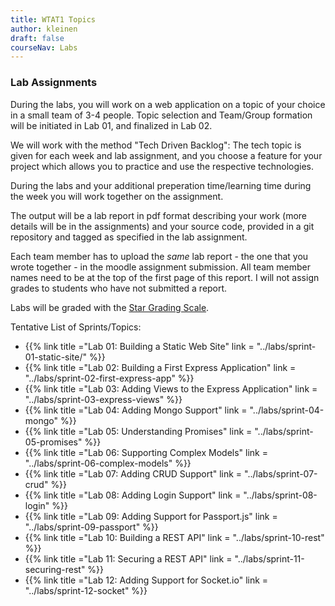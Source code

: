 ```yaml
---
title: WTAT1 Topics
author: kleinen
draft: false
courseNav: Labs
---
```


### Lab Assignments

During the labs, you will work on a web application on a topic of your choice in a small team of 3-4 people.
Topic selection and Team/Group formation will be initiated in Lab 01, and finalized in Lab 02.

We will work with the method "Tech Driven Backlog": The tech topic is
given for each week and lab assignment, and you choose a feature for your project which allows you to practice 
and use the respective technologies.

During the labs and your additional preperation time/learning time during the week you will work together
on the assignment. 

The output will be a lab report in pdf format describing your work (more details will be in the assignments)
and your source code, provided in a git repository and tagged as specified in the lab assignment. 

Each team member has to upload the *same* lab report - the one that you wrote together - in the moodle assignment submission.
All team member names need to be at the top of the first page of this report. I will not assign grades to students
who have not submitted a report.



Labs will be graded with the  [Star Grading Scale](../../../../studies/grading/guideline#star-gradings-for-exercises).

Tentative List of Sprints/Topics:

- {{% link title ="Lab 01: Building a Static Web Site" link = "../labs/sprint-01-static-site/" %}}
- {{% link title ="Lab 02: Building a First Express Application" link = "../labs/sprint-02-first-express-app" %}}
- {{% link title ="Lab 03: Adding Views to the Express Application" link = "../labs/sprint-03-express-views" %}}
- {{% link title ="Lab 04: Adding Mongo Support" link = "../labs/sprint-04-mongo" %}}
- {{% link title ="Lab 05: Understanding Promises" link = "../labs/sprint-05-promises" %}}
- {{% link title ="Lab 06: Supporting Complex Models" link = "../labs/sprint-06-complex-models" %}}
- {{% link title ="Lab 07: Adding CRUD Support" link = "../labs/sprint-07-crud" %}}
- {{% link title ="Lab 08: Adding Login Support" link = "../labs/sprint-08-login" %}}
- {{% link title ="Lab 09: Adding Support for Passport.js" link = "../labs/sprint-09-passport" %}}
- {{% link title ="Lab 10: Building a REST API" link = "../labs/sprint-10-rest" %}}
- {{% link title ="Lab 11: Securing a REST API" link = "../labs/sprint-11-securing-rest" %}}
- {{% link title ="Lab 12: Adding Support for Socket.io" link = "../labs/sprint-12-socket" %}}


<!--
All Pages in this dir that are not a draft::
{{< subpages  >}}
{{< subpages sort = "weight" >}}

Example for link that becomes active with draft=false in linked page:

{{% link title ="Sprint 01: Building a Static Web Application" link = "../labs/sprint-01" %}}
-->
